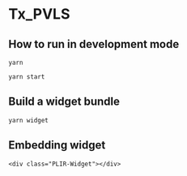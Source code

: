# Tx_PVLS


## How to run in development mode

```
yarn

yarn start
```

## Build a widget bundle

```
yarn widget
```

## Embedding widget


```
<div class="PLIR-Widget"></div>
```